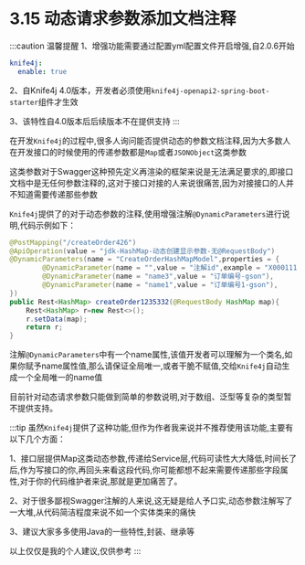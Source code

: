 # 3.15 动态请求参数添加文档注释

:::caution 温馨提醒
1、增强功能需要通过配置yml配置文件开启增强,自2.0.6开始
```yml
knife4j:
  enable: true
```
2、自Knife4j 4.0版本，开发者必须使用`knife4j-openapi2-spring-boot-starter`组件才生效

3、该特性自4.0版本后后续版本不在提供支持
:::


在开发`Knife4j`的过程中,很多人询问能否提供动态的参数文档注释,因为大多数人在开发接口的时候使用的传递参数都是`Map`或者`JSONObject`这类参数

这类参数对于Swagger这种预先定义再渲染的框架来说是无法满足要求的,即接口文档中是无任何参数注释的,这对于接口对接的人来说很痛苦,因为对接接口的人并不知道需要传递那些参数

`Knife4j`提供了的对于动态参数的注释,使用增强注解`@DynamicParameters`进行说明,代码示例如下：

```java
@PostMapping("/createOrder426")
@ApiOperation(value = "jdk-HashMap-动态创建显示参数-无@RequestBody")
@DynamicParameters(name = "CreateOrderHashMapModel",properties = {
        @DynamicParameter(name = "",value = "注解id",example = "X000111",required = true,dataTypeClass = Integer.class),
        @DynamicParameter(name = "name3",value = "订单编号-gson"),
        @DynamicParameter(name = "name1",value = "订单编号1-gson"),
})
public Rest<HashMap> createOrder1235332(@RequestBody HashMap map){
    Rest<HashMap> r=new Rest<>();
    r.setData(map);
    return r;
}
```

注解`@DynamicParameters`中有一个name属性,该值开发者可以理解为一个类名,如果你赋予name属性值,那么请保证全局唯一,或者干脆不赋值,交给`Knife4j`自动生成一个全局唯一的name值


目前针对动态请求参数只能做到简单的参数说明,对于数组、泛型等复杂的类型暂不提供支持。

:::tip
虽然`Knife4j`提供了这种功能,但作为作者我来说并不推荐使用该功能,主要有以下几个方面：

1、接口层提供Map这类动态参数,传递给Service层,代码可读性大大降低,时间长了后,作为写接口的你,再回头来看这段代码,你可能都想不起来需要传递那些字段属性,对于你的代码维护者来说,那就是更加痛苦了。

2、对于很多鄙视Swagger注解的人来说,这无疑是给人予口实,动态参数注解写了一大堆,从代码简洁程度来说不如一个实体类来的痛快

3、建议大家多多使用Java的一些特性,封装、继承等

以上仅仅是我的个人建议,仅供参考
:::
 
 
 